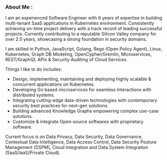### About Me :
I am an experienced Software Engineer with 6 years of expertise in building multi-tenant SaaS applications in Kubernetes environment. Consistently achieving on-time project delivery with a track
record of leading successful projects. Currently contributing to a reputable Silicon Valley
company for over 2.5 years, showcasing a strong foundation in security domains.

I am skilled in Python, JavaScript, Golang, Rego (Open Policy Agent), Linux, Kubernetes, Graph DB Modeling, OpenCypher/Gremlin, Microservices, REST/GraphQL APIs & Security Auditing of Cloud Services.

Things I like to do includes:
- Design, implementing, maintaining and deploying highly scalable & concurrent applications on Kubernetes.
- Developing Go based microservices for seamless Interactions with distributed systems.
- Integrating cutting-edge data-driven technologies with contemporary security best practices for next-gen solutions.
- Building advanced Knowledge Graphs empowering complex use-case solutions.
- Customize & integrate Open-source softwares with proprietary software.

Current focus is on Data Privacy, Data Security, Data Governance, Contextual Data Intelligence, Data Access Control, Data Security Posture Management (DSPM), Cloud Integration and Data System Integration (SaaS/IaaS/Private Cloud).

<!---
arafay993/arafay993 is a ✨ special ✨ repository because its `README.md` (this file) appears on your GitHub profile.
You can click the Preview link to take a look at your changes.
--->
